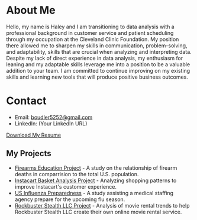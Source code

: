 # About Me
Hello, my name is Haley and I am transitioning to data analysis with a professional background in customer service and patient scheduling through my occupation at the Cleveland Clinic Foundation. My position there allowed me to sharpen my skills in communication, problem-solving, and adaptability, skills that are crucial when analyzing and interpreting data. Despite my lack of direct experience in data analysis, my enthusiasm for leaning and my adaptable skills leverage me into a position to be a valuable addition to your team. I am committed to continue improving on my existing skills and learning new tools that will produce positive business outcomes.

# Contact
- Email: boudler5252@gmail.com
- LinkedIn: (Your LinkedIn URL)

[Download My Resume](https://github.com/bluenorth52/HBustle/blob/main/1.5%20Bustle%20Resume%20Template.docx)

## My Projects
- [Firearms Education Project](https://github.com/bluenorth52/Firearm-Education-Project) - A study on the relationship of firearm deaths in comparrision to the total U.S. population.
- [Instacart Basket Analysis Project](https://github.com/bluenorth52/Instacart_Sales_Analysis) - Analyzing shopping patterns to improve Instacart's customer experience.
- [US Influenza Preparedness](https://github.com/bluenorth52/Influenza-Staffing-Project) - A study assisting a medical staffing agency prepare for the upcoming flu season.
- [Rockbuster Stealth LLC Project](https://github.com/bluenorth52/Rockbuster_Sales_SQL) - Analysis of movie rental trends to help Rockbuster Stealth LLC create their own online movie rental service.
